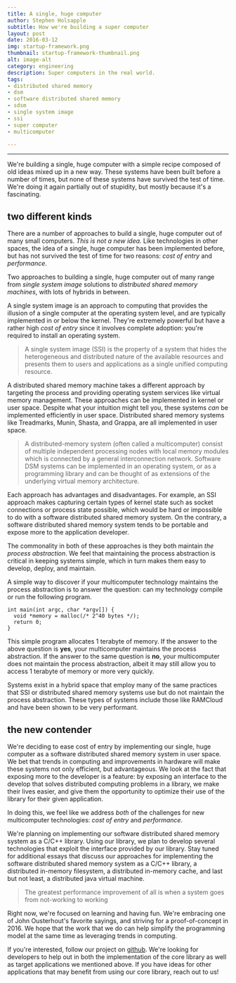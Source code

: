 ```yaml
---
title: A single, huge computer
author: Stephen Holsapple
subtitle: How we're building a super computer
layout: post
date: 2016-03-12
img: startup-framework.png
thumbnail: startup-framework-thumbnail.png
alt: image-alt
category: engineering
description: Super computers in the real world.
tags:
- distributed shared memory
- dsm
- software distributed shared memory
- sdsm
- single system image
- ssi
- super computer
- multicomputer

---
```


-----------

We're building a single, huge computer with a simple recipe composed of old
ideas mixed up in a new way. These systems have been built before a number of
times, but none of these systems have survived the test of time. We're doing it
again partially out of stupidity, but mostly because it's a fascinating.

## two different kinds

There are a number of approaches to build a single, huge computer out of many
small computers. _This is not a new idea._ Like technologies in other spaces,
the idea of a single, huge computer has been implemented before, but has not
survived the test of time for two reasons: _cost of entry_ and _performance_.

Two approaches to building a single, huge computer out of many range from
_single system image_ solutions to _distributed shared memory machines_, with
lots of hybrids in between.

A single system image is an approach to computing that provides the illusion of
a single computer at the operating system level, and are typically implemented
in or below the kernel. They're extremely powerful but have a rather high _cost
of entry_ since it involves complete adoption: you're required to install an
operating system.

> A single system image (SSI) is the property of a system that hides the
> heterogeneous and distributed nature of the available resources and presents
> them to users and applications as a single unified computing resource.

A distributed shared memory machine takes a different approach by targeting the
process and providing operating system services like virtual memory management.
These approaches can be implemented in kernel or user space. Despite what your
intuition might tell you, these systems _can_ be implemented efficiently in
user space. Distributed shared memory systems like Treadmarks, Munin, Shasta,
and Grappa, are all implemented in user space.

> A distributed-memory system (often called a multicomputer) consist of
> multiple independent processing nodes with local memory modules which is
> connected by a general interconnection network. Software DSM systems can be
> implemented in an operating system, or as a programming library and can be
> thought of as extensions of the underlying virtual memory architecture.

Each approach has advantages and disadvantages. For example, an SSI approach
makes capturing certain types of kernel state such as socket connections or
process state possible, which would be hard or impossible to do with a software
distributed shared memory system. On the contrary, a software distributed
shared memory system tends to be portable and expose more to the application
developer.

The commonality in both of these approaches is they both maintain _the process
abstraction_. We feel that maintaining the process abstraction is critical in
keeping systems simple, which in turn makes them easy to develop, deploy, and
maintain.

A simple way to discover if your multicomputer technology maintains the process
abstraction is to answer the question: can my technology compile or run the
following program.

```
int main(int argc, char *argv[]) {
  void *memory = malloc(/* 2^40 bytes */);
  return 0;
}
```

This simple program allocates 1 terabyte of memory. If the answer to the above
question is **yes**, your multicomputer maintains the process abstraction. If
the answer to the same question is **no**, your multicomputer does not maintain
the process abstraction, albeit it may still allow you to access 1 terabyte of
memory or more very quickly.

Systems exist in a hybrid space that employ many of the same practices that SSI
or distributed shared memory systems use but do not maintain the process
abstraction. These types of systems include those like RAMCloud and have been
shown to be very performant.

## the new contender

We're deciding to ease cost of entry by implementing our single, huge computer
as a software distributed shared memory system in user space. We bet that
trends in computing and improvements in hardware will make these systems not
only efficient, but advantageous. We look at the fact that exposing more to the
developer is a feature: by exposing an interface to the develop that solves
distributed computing problems in a library, we make their lives easier, and
give them the opportunity to optimize their use of the library for their given
application.

In doing this, we feel like we address _both_ of the challenges for new
multicomputer technologies: _cost of entry_ and _performance_.

We're planning on implementing our software distributed shared memory system as
a C/C++ library. Using our library, we plan to develop several technologies
that exploit the interface provided by our library. Stay tuned for additional
essays that discuss our approaches for implementing the software distributed
shared memory system as a C/C++ library, a distributed in-memory filesystem, a
distributed in-memory cache, and last but not least, a distributed java virtual
machine.

> The greatest performance improvement of all is when a system goes from
> not-working to working

Right now, we're focused on learning and having fun. We're embracing one of
John Ousterhout's favorite sayings, and striving for a proof-of-concept in
2016. We hope that the work that we do can help simplify the programming model
at the same time as leveraging trends in computing.

If you're interested, follow our project on
[github](https://github.com/sholsapp/gallocy). We're looking for developers to
help out in both the implementation of the core library as well as target
applications we mentioned above. If you have ideas for other applications that
may benefit from using our core library, reach out to us!
